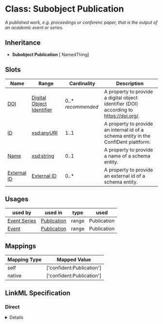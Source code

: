 # Class: Subobject Publication
_A published work, e.g. proceedings or conferenc paper, that is the output of an academic event or series._







## Inheritance
* **Subobject Publication** [ NamedThing]



## Slots

| Name | Range | Cardinality | Description  | 
| ---  | --- | --- | --- | 
| [DOI](has_doi.md) | [Digital Object Identifier](DigitalObjectId.md) | 0..* _recommended_ | A property to provide a digital object identifier (DOI) according to https://doi.org/.  | 
| [ID](id.md) | [xsd:anyURI](http://www.w3.org/2001/XMLSchema#anyURI) | 1..1 | A property to provide an internal id of a schema entity in the ConfIDent plattform.  | 
| [Name](name.md) | [xsd:string](http://www.w3.org/2001/XMLSchema#string) | 0..1 | A property to provide a name of a schema entity.  | 
| [External ID](external_id.md) | [External ID](ExternalIdentifier.md) | 0..* | A property to provide an external id of a schema entity.  | 


## Usages


| used by | used in | type | used |
| ---  | --- | --- | --- |
| [Event Series](EventSeries.md) | [Publication](has_publication.md) | range | Publication |
| [Event](Event.md) | [Publication](has_publication.md) | range | Publication |












## Mappings

| Mapping Type | Mapped Value |
| ---  | ---  |
| self | ['confident:Publication'] |
| native | ['confident:Publication'] |


## LinkML Specification

<!-- TODO: investigate https://stackoverflow.com/questions/37606292/how-to-create-tabbed-code-blocks-in-mkdocs-or-sphinx -->

### Direct

<details>
```yaml
name: Publication
description: A published work, e.g. proceedings or conferenc paper, that is the output
  of an academic event or series.
title: Subobject Publication
from_schema: https://raw.githubusercontent.com/TIBHannover/ConfIDent_schema/%238_naming/src/linkml/ConfIDent_schema.yaml
mixins:
- NamedThing
slots:
- has_doi

```
</details>

### Induced

<details>
```yaml
name: Publication
description: A published work, e.g. proceedings or conferenc paper, that is the output
  of an academic event or series.
title: Subobject Publication
from_schema: https://raw.githubusercontent.com/TIBHannover/ConfIDent_schema/%238_naming/src/linkml/ConfIDent_schema.yaml
mixins:
- NamedThing
attributes:
  has_doi:
    name: has_doi
    description: A property to provide a digital object identifier (DOI) according
      to https://doi.org/.
    title: DOI
    from_schema: https://raw.githubusercontent.com/TIBHannover/ConfIDent_schema/%238_naming/src/linkml/ConfIDent_schema.yaml
    exact_mappings:
    - datacite:doi
    is_a: external_id
    slot_uri: iao:0000235
    multivalued: true
    alias: has_doi
    owner: Publication
    range: DigitalObjectId
    recommended: true
    inlined: true
    inlined_as_list: true
  id:
    name: id
    description: A property to provide an internal id of a schema entity in the ConfIDent
      plattform.
    title: ID
    from_schema: https://raw.githubusercontent.com/TIBHannover/ConfIDent_schema/%238_naming/src/linkml/ConfIDent_schema.yaml
    identifier: true
    alias: id
    owner: Publication
    range: uriorcurie
    required: true
  name:
    name: name
    description: A property to provide a name of a schema entity.
    title: Name
    from_schema: https://raw.githubusercontent.com/TIBHannover/ConfIDent_schema/%238_naming/src/linkml/ConfIDent_schema.yaml
    slot_uri: sdo:name
    alias: name
    owner: Publication
    range: string
  external_id:
    name: external_id
    description: A property to provide an external id of a schema entity.
    title: External ID
    from_schema: https://raw.githubusercontent.com/TIBHannover/ConfIDent_schema/%238_naming/src/linkml/ConfIDent_schema.yaml
    slot_uri: iao:0000235
    multivalued: true
    alias: external_id
    owner: Publication
    range: ExternalIdentifier
    inlined: true
    inlined_as_list: true

```
</details>